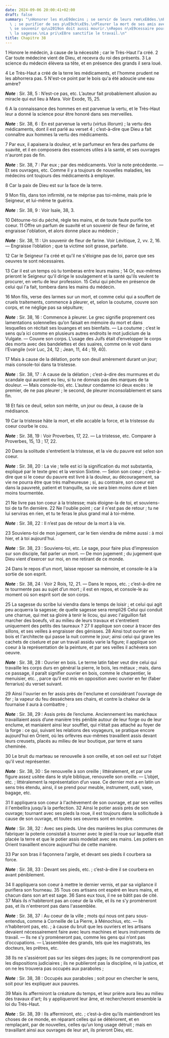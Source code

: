 ```yaml
---
date: 2024-09-06 20:00:41+02:00
draft: false
summary: "\nHonorer les m\xE9decins ; se servir de leurs rem\xE8des.\nPrier le Seigneur\
  \ ; se purifier de ses p\xE9ch\xE9s.\nPleurer la mort de ses amis avec mod\xE9ration,\
  \ se souvenir qu\u2019on doit aussi mourir.\nRepos n\xE9cessaire pour acqu\xE9rir\
  \ la sagesse.\nLa pri\xE8re sanctifie le travail.\n"
title: Chapitre 38
---
```





1 Honore le médecin, à cause de la nécessité ; car le Très-Haut l'a créé. 2 Car toute médecine vient de Dieu, et recevra du roi des présents. 3 La science du médecin élèvera sa tête, et en présence des grands il sera loué.


4 Le Très-Haut a créé de la terre les médicaments, et l'homme prudent ne les abhorrera pas. 5 N'est-ce point par le bois qu'a été adoucie une eau amère?

***Note*** :  Sir. 38, 5 : N’est-ce pas, etc. L’auteur fait probablement allusion au miracle qui eut lieu à Mara. Voir Exode, 15, 25.

6 A la connaissance des hommes en est parvenue la vertu, et le Très-Haut leur a donné la science pour être honoré dans ses merveilles.

***Note*** :  Sir. 38, 6 : En est parvenue la vertu (virtus illorum) ; la vertu des médicaments, dont il est parlé au verset 4 ; c’est-à-dire que Dieu a fait connaître aux hommes la vertu des médicaments.

7 Par eux, il apaisera la douleur, et le parfumeur en fera des parfums de suavité, et il en composera des essences utiles à la santé, et ses ouvrages n'auront pas de fin.

***Note*** :  Sir. 38, 7 : Par eux ; par des médicaments. Voir la note précédente. ― Et ses ouvrages, etc. Comme il y a toujours de nouvelles maladies, les médecins ont toujours des médicaments à employer.

8 Car la paix de Dieu est sur la face de la terre.


9 Mon fils, dans ton infirmité, ne te méprise pas toi-même, mais prie le Seigneur, et lui-même te guérira.

***Note*** :  Sir. 38, 9 : Voir Isaïe, 38, 3.

10 Détourne-toi du péché, règle tes mains, et de toute faute purifie ton coeur. 11 Offre un parfum de suavité et un souvenir de fleur de farine, et engraisse l'oblation, et alors donne place au médecin ;

***Note*** :  Sir. 38, 11 : Un souvenir de fleur de farine. Voir Lévitique, 2, vv. 2, 16. ― Engraisse l’oblation ; que ta victime soit grasse, parfaite.

12 Car le Seigneur l'a créé et qu'il ne s'éloigne pas de loi, parce que ses oeuvres te sont nécessaires.


13 Car il est un temps où tu tomberas entre leurs mains ; 14 Or, eux-mêmes prieront le Seigneur qu'il dirige le soulagement et la santé qu'ils veulent te procurer, en vertu de leur profession. 15 Celui qui pèche en présence de celui qui l'a fait, tombera dans les mains du médecin.


16 Mon fils, verse des larmes sur un mort, et comme celui qui a souffert de cruels traitements, commence à pleurer, et, selon la coutume, couvre son corps, et ne néglige pas sa sépulture;

***Note*** :  Sir. 38, 16 : Commence à pleurer. Le grec signifie proprement ces lamentations solennelles qu’on faisait en mémoire du mort et dans lesquelles on récitait ses louanges et ses bienfaits. ― La coutume ; c’est le sens qu’a ici comme en plusieurs autres endroits le mot judicium de la Vulgate. ― Couvre son corps. L’usage des Juifs était d’envelopper le corps des morts avec des bandelettes et des suaires, comme on le voit dans l’Evangile (voir Luc, 24, 12 ; Jean, 11, 44 ; 19, 40).

17 Mais à cause de la délation, porte son deuil amèrement durant un jour; mais console-toi dans ta tristesse.

***Note*** :  Sir. 38, 17 : A cause de la délation ; c’est-à-dire des murmures et du scandale qui auraient eu lieu, si tu ne donnais pas des marques de ta douleur. ― Mais console-toi, etc. L’auteur condamne ici deux excès : le premier, de ne pas pleurer ; le second, de pleurer inconsolablement et sans fin.

18 Et fais ce deuil, selon son mérite, un jour ou deux, à cause de la médisance.


19 Car la tristesse hâte la mort, et elle accable la force, et la tristesse du coeur courbe le cou.

***Note*** :  Sir. 38, 19 : Voir Proverbes, 17, 22. ― La tristesse, etc. Comparer à Proverbes, 15, 13 ; 17, 22.

20 Dans la solitude s'entretient la tristesse, et la vie du pauvre est selon son coeur.

***Note*** :  Sir. 38, 20 : La vie ; telle est ici la signification du mot substantia, expliqué par le texte grec et la version Sixtine. ― Selon son coeur ; c’est-à-dire que si le coeur du pauvre est livré à la douleur, au découragement, sa vie ne pourra être que très malheureuse ; si, au contraire, son coeur est dans la pauvreté, patient et tranquille, sa vie sera bien moins dure et bien moins tourmentée.

21 Ne livre pas ton coeur à la tristesse; mais éloigne-la de toi, et souviens-toi de ta fin dernière. 22 Ne l'oublie point ; car il n'est pas de retour ; tu ne lui serviras en rien, et tu te feras le plus grand mal à toi-même.

***Note*** :  Sir. 38, 22 : Il n’est pas de retour de la mort à la vie.

23 Souviens-toi de mon jugement, car le tien viendra de même aussi : à moi hier, et à toi aujourd'hui.

***Note*** :  Sir. 38, 23 : Souviens-toi, etc. Le sage, pour faire plus d’impression sur son disciple, fait parler un mort. ― De mon jugement ; du jugement que Dieu vient d’exercer sur moi, en me retirant de ce monde.


24 Dans le repos d'un mort, laisse reposer sa mémoire, et console-le à la sortie de son esprit.

***Note*** :  Sir. 38, 24 : Voir 2 Rois, 12, 21. ― Dans le repos, etc. ; c’est-à-dire ne te tourmente pas au sujet d’un mort ; il est en repos, et console-le au moment où son esprit sort de son corps.


25 La sagesse du scribe lui viendra dans le temps de loisir ; et celui qui agit peu acquerra la sagesse; de quelle sagesse sera rempli26 Celui qui conduit une charrue, qui met sa gloire à tenir le licou, qui avec l'aiguillon fait marcher des boeufs, vit au milieu de leurs travaux et s'entretient uniquement des petits des taureaux ? 27 Il applique son coeur à tracer des sillons, et ses veilles à engraisser des génisses. 28 Ainsi tout ouvrier en bois et l'architecte qui passe la nuit comme le jour; ainsi celui qui grave les cachets de ciselure et par un travail assidu varie la figure; il applique son coeur à la représentation de la peinture, et par ses veilles il achèvera son oeuvre.

***Note*** :  Sir. 38, 28 : Ouvrier en bois. Le terme latin faber veut dire celui qui travaille les corps durs en général la pierre, le bois, les métaux ; mais, dans ce passage, il paraît signifier ouvrier en bois, comme le charpentier, le menuisier, etc. , parce qu’il est mis en opposition avec ouvrier en fer (faber ferrarius) du verset suivant.

29 Ainsi l'ouvrier en fer assis près de l'enclume et considérant l'ouvrage de fer ; la vapeur du feu desséchera ses chairs, et contre la chaleur de la fournaise il aura à combattre ;

***Note*** :  Sir. 38, 29 : Assis près de l’enclume. Anciennement les maréchaux travaillaient assis d’une manière très pénible autour de leur forge ou de leur enclume, et maniaient ainsi leur soufflet, qui n’était pas attaché au foyer de la forge : ce qui, suivant les relations des voyageurs, se pratique encore aujourd’hui en Orient, où les orfèvres eux-mêmes travaillent assis devant leurs creusets, placés au milieu de leur boutique, par terre et sans cheminée.

30 Le bruit du marteau se renouvelle à son oreille, et son oeil est sur l'objet qu'il veut représenter.

***Note*** :  Sir. 38, 30 : Se renouvelle à son oreille ; littéralement, et par une figure assez usitée dans le style biblique, renouvelle son oreille. ― L’objet, etc. ; littéralement la représentation d’un vase. Ce dernier mot a en latin un sens très étendu, ainsi, il se prend pour meuble, instrument, outil, vase, bagage, etc.


31 Il appliquera son coeur à l'achèvement de son ouvrage, et par ses veilles il l'embellira jusqu'à la perfection. 32 Ainsi le potier assis près de son ouvrage; tournant avec ses pieds la roue, il est toujours dans la sollicitude à cause de son ouvrage, et toutes ses oeuvres sont en nombre.

***Note*** :  Sir. 38, 32 : Avec ses pieds. Une des manières les plus communes de fabriquer la poterie consistait à tourner avec le pied la roue sur laquelle était placée la terre et que le potier assis modelait avec ses mains. Les potiers en Orient travaillent encore aujourd’hui de cette manière.

33 Par son bras il façonnera l'argile, et devant ses pieds il courbera sa force.

***Note*** :  Sir. 38, 33 : Devant ses pieds, etc. ; c’est-à-dire il se courbera en avant péniblement.

34 Il appliquera son coeur à mettre le dernier vernis, et par sa vigilance il purifiera son fourneau. 35 Tous ces artisans ont espéré en leurs mains, et chacun dans son art est sage. 36 Sans eux tous, il ne se bâtit pas de cité. 37 Mais ils n'habiteront pas an coeur de la ville, et ils ne s'y promèneront pas, et ils n'entreront pas dans l'assemblée.

***Note*** :  Sir. 38, 37 : Au coeur de la ville ; mots qui nous ont paru sous-entendus, comme à Corneille de La Pierre, à Ménochius, etc. ― Ils n’habiteront pas, etc. ; à cause du bruit que les ouvriers et les artisans devaient nécessairement faire avec leurs machines et leurs instruments de travail. ― Ils ne s’y promèneront pas, comme les gens qui n’ont pas d’occupations. ― L’assemblée des grands, tels que les magistrats, les docteurs, les prêtres, etc.

38 Ils ne s'assiéront pas sur les sièges des juges; ils ne comprendront pas les dispositions judiciaires ; ils ne publieront pas la discipline, ni la justice, et on ne les trouvera pas occupés aux paraboles ;

***Note*** :  Sir. 38, 38 : Occupés aux paraboles ; soit pour en chercher le sens, soit pour les expliquer aux pauvres.

39 Mais ils affermiront la créature du temps, et leur prière aura lieu au milieu des travaux d'art; ils y appliqueront leur âme, et rechercheront ensemble la loi du Très-Haut.

***Note*** :  Sir. 38, 39 : Ils affermiront, etc. ; c’est-à-dire qu’ils maintiendront les choses de ce monde, en réparant celles qui se détériorent, et en remplaçant, par de nouvelles, celles qu’un long usage détruit ; mais en travaillant ainsi aux ouvrages de leur art, ils prieront Dieu, etc.

